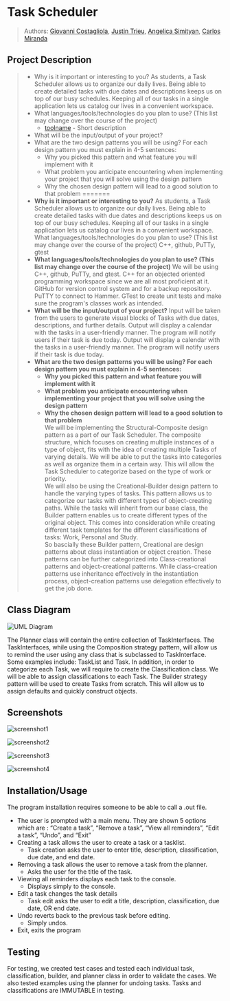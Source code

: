
# Task Scheduler
 
 > Authors: [Giovanni Costagliola](https://github.com/gcost003), [Justin Trieu](https://github.com/jtrieu48), [Angelica Simityan](https://github.com/AngelicaSimityan), [Carlos Miranda ](https://github.com/kotooriiii)
 

## Project Description
 > * Why is it important or interesting to you?
As students, a Task Scheduler allows us to organize our daily lives. Being able to create detailed tasks with due dates and descriptions keeps us on top of our busy schedules. Keeping all of our tasks in a single application lets us catalog our lives in a convenient workspace.
 > * What languages/tools/technologies do you plan to use? (This list may change over the course of the project)
 >   * [toolname](link) - Short description
 > * What will be the input/output of your project?
 > * What are the two design patterns you will be using? For each design pattern you must explain in 4-5 sentences:
 >   * Why you picked this pattern and what feature you will implement with it
 >   * What problem you anticipate encountering when implementing your project that you will solve using the design pattern
 >   * Why the chosen design pattern will lead to a good solution to that problem
=======
 > * **Why is it important or interesting to you?**
> As students, a Task Scheduler allows us to organize our daily lives. Being able to create detailed tasks with due dates and descriptions keeps us on top of our busy schedules. Keeping all of our tasks in a single application lets us catalog our lives in a convenient workspace.
What languages/tools/technologies do you plan to use? (This list may change over the course of the project)
C++, github, PuTTy, gtest
 > * **What languages/tools/technologies do you plan to use? (This list may change over the course of the project)**
 > We will be using C++, github, PuTTy, and gtest. C++ for an objected oriented programming workspace since we are all most proficient at it. GitHub for version control system and for a backup repository. PuTTY to connect to Hammer. GTest to create unit tests and make sure the program's classes work as intended.
 > * **What will be the input/output of your project?**
 > Input will be taken from the users to generate visual blocks of Tasks with due dates, descriptions, and further details. Output will display a calendar with the tasks in a user-friendly manner. The program will notify users if their task is due today.
 >Output will display a calendar with the tasks in a user-friendly manner. The program will notify users if their task is due today.
 > * **What are the two design patterns you will be using? For each design pattern you must explain in 4-5 sentences:**
 >   * **Why you picked this pattern and what feature you will implement with it**
 >   * **What problem you anticipate encountering when implementing your project that you will solve using the design pattern**
 >   * **Why the chosen design pattern will lead to a good solution to that problem** <br>
 > We will be implementing the Structural-Composite design pattern as a part of our Task Scheduler. The composite structure, which focuses on creating multiple instances of a type of object, fits with the idea of creating multiple Tasks of varying details. We will be able to put the tasks into categories as well as organize them in a certain way. This will allow the Task Scheduler to categorize based on the type of work or priority. <br>
> We will also be using the Creational-Builder design pattern to handle the varying types of tasks. This pattern allows us to categorize our tasks with different types of object-creating paths. While the tasks will inherit from our base class, the Builder pattern enables us to create different types of the original object. This comes into consideration while creating different task templates for the different classifications of tasks: Work, Personal and Study. <br>
> So bascially these Builder pattern, Creational are design patterns about class instantiation or object creation. These patterns can be further categorized into Class-creational patterns and object-creational patterns. While class-creation patterns use inheritance effectively in the instantiation process, object-creation patterns use delegation effectively to get the job done.


## Class Diagram
 
 ![UML Diagram](https://github.com/cs100/final-project-cmira039-gcost003-jtrie002-asimi003/blob/master/resources/UMLDiagram.png)
 
 The Planner class will contain the entire collection of TaskInterfaces. The TaskInterfaces, while using the Composition strategy pattern, will allow us to remind the user using any class that is subclassed to TaskInterface. Some examples include: TaskList and Task. In addition, in order to categorize each Task, we will require to create the Classification class. We will be able to assign classifications to each Task. The Builder strategy pattern will be used to create Tasks from scratch. This will allow us to assign defaults and quickly construct objects.


## Screenshots
![screenshot1](https://github.com/NE1GotGame/CS100_Software_construction_Final_Group_Project.git/resources/CS100_Screenshot1.png)

![screenshot2](https://github.com/NE1GotGame/CS100_Software_construction_Final_Group_Project.git/resources/CS100_Screenshot2.png)

![screenshot3](https://github.com/NE1GotGame/CS100_Software_construction_Final_Group_Project.git/master/resources/CS100_Screenshot3.png)

![screenshot4](https://github.com/cs100/final-project-cmira039-gcost003-jtrie002-asimi003/blob/master/resources/CS100_Screenshot4.png)

## Installation/Usage
The program installation requires someone to be able to call a .out file.

- The user is prompted with a main menu. They are shown 5 options which are : “Create a task”, “Remove a task”, “View all reminders”, “Edit a task”, “Undo”, and “Exit”
- Creating a task allows the user to create a task or a tasklist.
  - Task creation asks the user to enter title, description, classification, due date, and end date.
- Removing a task allows the user to remove a task from the planner.
  - Asks the user for the title of the task.
- Viewing all reminders displays each task to the console.
  - Displays simply to the console.
- Edit a task changes the task details
  - Task edit asks the user to edit a title, description, classification, due date, OR end date.
- Undo reverts back to the previous task before editing.
  - Simply undos.
- Exit, exits the program

## Testing
For testing, we created test cases and tested each individual task, classification, builder, and planner class in order to validate the cases. We also tested examples using the planner for undoing tasks.
Tasks and classifications are IMMUTABLE in testing.
